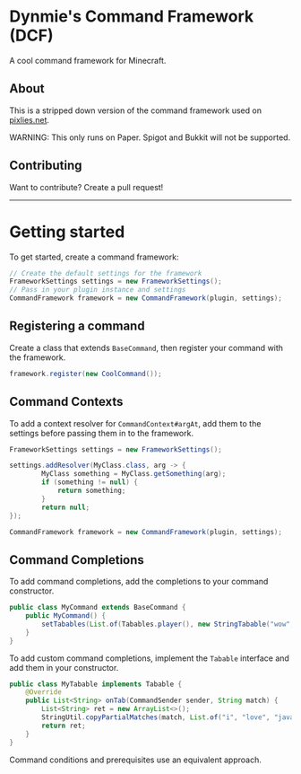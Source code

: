 # Dynmie's Command Framework (DCF)
A cool command framework for Minecraft.

## About
This is a stripped down version of the command framework used on [pixlies.net](https://pixlies.net/).

WARNING: This only runs on Paper. Spigot and Bukkit will not be supported.

## Contributing
Want to contribute? Create a pull request!

---

# Getting started
To get started, create a command framework:
```java
// Create the default settings for the framework
FrameworkSettings settings = new FrameworkSettings();
// Pass in your plugin instance and settings
CommandFramework framework = new CommandFramework(plugin, settings);
```
## Registering a command
Create a class that extends `BaseCommand`, then register your command with the framework.
```java
framework.register(new CoolCommand());
```

## Command Contexts
To add a context resolver for `CommandContext#argAt`, add them to the settings before passing them in to the framework.
```java
FrameworkSettings settings = new FrameworkSettings();

settings.addResolver(MyClass.class, arg -> {
        MyClass something = MyClass.getSomething(arg);
        if (something != null) {
            return something;
        }
        return null;
});

CommandFramework framework = new CommandFramework(plugin, settings);
```

## Command Completions
To add command completions, add the completions to your command constructor.
```java
public class MyCommand extends BaseCommand {
    public MyCommand() {
        setTabables(List.of(Tabables.player(), new StringTabable("wow", "cool")));
    }
}
```
To add custom command completions, implement the `Tabable` interface and add them in your constructor.
```java
public class MyTabable implements Tabable {
    @Override
    public List<String> onTab(CommandSender sender, String match) {
        List<String> ret = new ArrayList<>();
        StringUtil.copyPartialMatches(match, List.of("i", "love", "java"), ret);
        return ret;
    }
}
```
Command conditions and prerequisites use an equivalent approach. 
